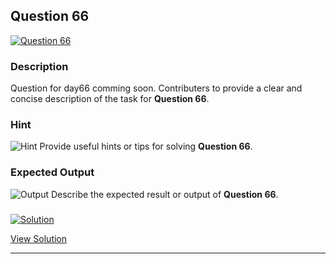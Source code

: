 


## Question 66
<a href="https://github.com/alishgosai/Javascript-Exercise-and-Solutions/blob/master/questions/Question66.md" target="_blank">
  <img src="https://img.shields.io/badge/Question-66-purple?style=for-the-badge&logoSize=60" alt="Question 66">
</a>

### **Description**
Question for day66 comming soon.
Contributers to provide a clear and concise description of the task for **Question 66**.

### **Hint**
![Hint](https://img.shields.io/badge/Hint:-blue)
Provide useful hints or tips for solving **Question 66**.

### **Expected Output**
![Output](https://img.shields.io/badge/Output:-blue)
Describe the expected result or output of **Question 66**.

### <a href="https://github.com/alishgosai/Javascript-Exercise-and-Solutions/blob/master/solutions/Solution66.js" target="_blank">
  <img src="https://img.shields.io/badge/Solution-1f8e00?style=for-the-badge&logo=solution&logoColor=white" alt="Solution">
</a>

<a href="https://github.com/alishgosai/Javascript-Exercise-and-Solutions/blob/master/solutions/Solution66.js" target="_blank">View Solution</a>

---

